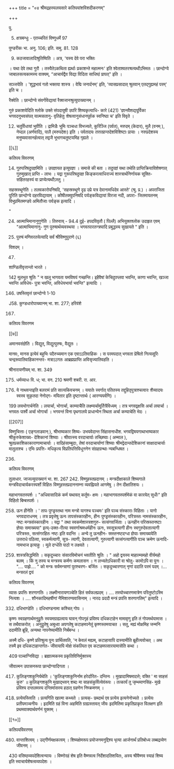 +++
title = "०४ श्रीमद्रहस्यलयसारे कतिपयांशविशदीकरणम्"

+++

पु.

5. क्षत्रबन्धुः - एतच्चरितं विष्णुधर्मे 97

पुण्डरीकः भा. अनु. 106; इति. समु. 81. 128

9. कठजावालादिश्रुतिष्विति । अत्र, 'यस्य देवे परा भक्तिः

। यथा देवे तथा गुरौ । तस्यैतेऽकथिता ह्यर्थाः प्रकाशन्ते महात्मनः' इति श्वेताश्वतरश्रत्यर्थोऽभिमतः । छान्दोग्ये जाबालसत्यकामस्य वाक्यम्, “आचार्यद्वैव विद्या विदिता साधिष्ठं प्रापत्" इति ।

सञ्जयेति । 'शुद्धभावं गतो भक्तया शास्त्र । वेद्मि जनार्दनम्' इति, 'व्यासप्रसादात् श्रुतवान् एतद्गुह्यमहं परम्' इति च ।

रैक्वेति । छान्दोग्ये संवर्गविद्यायां रैक्वजानश्रुत्युपाख्यानम् ।

गुरुं प्रकाशयेदिति श्लोके उक्ते संपदायुषी उपरि शिष्यकृत्याधि- कारे (421) 'ज्ञानवैशद्यपूर्विका भगवदनुभवसंपत् यात्मसतानु- वृतिहेतुः शेषत्वानुसंधानपूर्वक स्वनिष्ठा च' इति विवृते ।

12. चतुर्विधायां भुवीति । द्रामिडैः भूमिः पञ्चधा विभज्यते, कुरिञ्जि (पर्वत), मरुदम् (केदार), मुलै (वनम् ), नेय्दल (अर्णवादि), पालै (मरुपदेशः) इति । पर्वतादयः तत्तत्प्रान्तदेशविशिष्टाः प्रायाः । नरुप्रदेशस्य मनुष्यवासानर्हत्वात् तद्वजै भूभागचतुष्टयमिह गृह्यते ।

[[६]]

कतिपय विवरणम्

14. गुरुपरिषदुपज्ञमिति । उपज्ञायत इत्युपज्ञा । समासे की बता । तदुपज्ञं यथा तथेति प्राप्तिक्रियाविशेषणात् गुरुमुखात् प्राप्ति - लाभः । यद्वा गुरूपरिषदुपज्ञ किङ्करत्वाधिराज्यं शास्त्रार्थनिर्णायक सूक्ति- सहितरहस्यं वा प्राप्येत्यर्थोऽस्तु ।

सहस्रस्थूणेति । तलवकारोपनिषदि, 'सहस्रस्थूणे दृढ उप्रे यत्र देवानामधिदेव आस्ते' (श्रु. प्र.) । अपराजिता पूरिति छान्दोग्ये दहरविद्यायाम् । कौषीतक्युपनिषदि पर्यङ्कविद्यायां विरजा नदी, अपरा- जितमायतनम् विभुप्रमितमण्डपे अमितौजाः पर्यङ्क इत्यादि ।

"

24. आत्माभिमानानुगुणेति । तिरुवाय् - 94.4 दुई- हपदविवृतौ ( पिल्लै) अभियुक्तश्लोक उदाहृत एवम् "आत्माभिमानानु- गुण पुरुषार्थव्यवस्थया । भगवत्पारतन्त्रघादि प्रबुद्धस्य सुखायते " इति ।

47. पुरुषं मणिवरतयेत्यादि सर्वं श्रीविष्णुपुराणे (६)

विशदम् ।

47.

शाण्डिलीवृत्तान्तो भारते ।

142 मूलभूत श्रुतिः " न खलु भागवता यमविषयं गच्छन्ति। इहैवैषां केचिदुपप्लवा भवन्ति, काणा भवन्ति, खञ्जा भवन्ति अविधेय- पुत्रा भवन्ति, अविधेयभार्या भवन्ति" इत्यादिः ।

146. उषस्तिवृत्तं छान्दोग्ये 1-10

J58. कुण्डधारोपाख्यानम् भा. शा. 277; हरिवंशे

167.

कतिपय विवरणम

[[७]]

अमानवसंज्ञेति । विद्युत्, विद्युत्पुरुषः, वैद्युतः ।

मानवः, मानस इत्येवं बहुभिः पदैरुच्यमान एक एवाऽऽतिवाहिकः । स परमपदात् भगवता प्रेषितो नित्यसूरिः चन्द्ररूपातिवाहिकानन्तर- मत्राऽऽगतः आब्रह्मप्राप्ति अविसृज्यातिवहति ।

श्रीनारायणीयम् भा. शा. 349

175. धर्मव्याधः वि. ध; भा. वन. 210 श्रमणी शबरी. रा. आर.

193. ये नाथवन्तइति बलरामं प्रति सात्यकिवचनम् । ययातेः स्वर्गात् पतितस्य तद्दुहितृपुत्राश्चत्वारः शैव्यादयः स्वस्व सुकृतदा नेनोद्ग- मयितार इति दृष्टान्तार्थः ( आरण्यपर्वणि) ।

199 लयभोगार्चनेति । लयार्चा, भोगार्चा, काम्याचैति लक्ष्म्यर्चामूर्तित्रैविध्यम् । तत्र भगवद्वक्षसि अर्चा लयार्चा । भगवतः पार्श्वे अर्चा भोगार्चा । भगवन्तं विना पृथगालये प्राधान्येन स्थिता अर्चा कम्याचेति भेदः ।

[[207]]

विष्णुचित्ताः ( एङ्गलाडवान् ), श्रीभाष्यकार शिष्य- उभयवेदान्त सिंहासनाधीश. भगवद्विषयगाथाभाष्यकार श्रीकुरुकेशाख्य- देशिकानां शिष्याः । श्रीवात्स्य वरदाचार्याः तच्छिष्याः ( अम्माल ), श्रुतप्रकाशिकाकाराणामाचार्याः । वादिहंसाम्बुदाः, तेषां वरदाचार्याणां शिष्याः श्रीमद्वेदान्तदेशिकानां साक्षादाचार्याः मातुलाश्च । एभिः प्रपत्ति- मधिकृत्य विप्रतिपत्तिविधूननेन संग्रहग्रन्थाः न्यबन्धिषत ।

236.

कतिपय विवरणम्

तुलाधार. जाजल्युपाख्यानं भा. शा. 267 242. विष्णुहस्तप्रदानम् । मन्त्रदीक्षाकाले शिष्यगाले मन्त्रविदाचार्यकरस्पर्शो विहितः विष्णुहस्तप्रदाननाम्ना व्यवह्नियते आगमेषु । तेन दीक्षातिशयः ।

महाभागवतस्पर्शः । "अधिवासादिकं कर्म यथावत् कर्तुम- क्षमः । महाभागवतस्पर्शमेकं वा कारयेत् सुधीः" इति विहितो बिम्बस्पर्शः ।

258. ऊन हीनेति । ' तापः पुण्ड्रस्तथा नाम मन्त्रो यागश्च पञ्चमः' इति पञ्च संस्काराः विहिताः । यागो भगवदाराधनम् । तत्र प्रवृत्तेषु ऊनः तापसंस्कारहीनः, हीनः पुण्ड्रसंस्कारहीनः, परित्रस्तः नामसंस्कारहीनः, नष्टः मन्त्रसंस्कारहीनः । यद्वा " तथा स्वकर्मशास्त्रशगुरु- सत्संगवर्जिताः । ऊनहीन परिस्रस्तनष्टाः ज्ञेयाः समाख्यया" इत्य्-उक्त-रीत्या स्ववर्णाश्रमधर्महीनः ऊनः, स्वसूत्रत्यागी हीनः स्वगुरुदेवतात्यागी परित्रस्तः, सत्संगरहितः नष्टः इति वदन्ति । अन्ये तु ऊनहीन- स्रस्तनष्टदग्धा ज्ञेयाः समाख्ययेति उत्तराधे पठित्वा, स्वकर्मत्यागी, सूत्र- त्यागी, देवतात्यागी, गुरुत्यागी सत्संगत्यागीति पञ्च क्रमेण ऊनादि- नामभाज इत्याहुः । मूले दग्धेति पाठो न लक्ष्यते ।

319. शास्त्रसिद्धमिति । सकृदुच्चारः संसारविमोचनं भवतीति श्रुतिः । " अहो द्वयस्य माहात्म्यमहो वीर्यमहो बलम् । किं नु तस्य च मन्त्रस्य कर्मणः कमलासन । न लभ्यतेऽधिकारी वा श्रोतु- कामोऽपि वा पुनः । ".... पाझे.... " को मन्त्रः सर्वमन्त्राणां पुरश्चरण- बर्जितः । सकृदुच्चारणात् नृणां ददाति परमं पदम् ।... मन्त्ररलं द्वयं

कतिपय विवरणम्

व्यासः प्रपत्तिः शरणागतिः । लक्ष्मीनारायणञ्चेति हितं सर्वफलप्रदम् । .... तस्योच्चारणमात्रेण परितुष्टोऽस्मि नित्यशः । .... शौनकादिमहर्षीणां नैमिशारण्यवासिनाम् । नारदः प्रददौ मन्त्रं प्रपत्ति शरणागतिम्" इत्यादि ।

332. दधिभाण्डेति । दधिभाण्डनामा कश्चित् गोपः ।

कृष्णः स्वग्रहणार्थमनुद्रुतैः स्वयमग्राह्यत्वाय घावन् गोपगृहं प्रविश्य दधिकटाहेन मामावृणु इति तं गोपमर्थयामास । स तथैवाकरोत् । अनुद्रुतेषु अबुध्वा अपगतेषु कटाहमपनेतुं कृष्णस्तमयाचत । सतु, मह्यं मोक्षमिह जन्मनि ददामीति ब्रूहि, अन्यथा नापनेष्यामीति निर्बंबन्ध ।

अस्मै दधि- कृष्णे प्रतिश्रुत्य पुनः प्रार्थितवति, 'न केवलं मह्यम्, कटाहायापि दास्यामीति ब्रूहीत्यवोचत् । अथ तस्मै इव दधिकटाहान्तर्गत- जीवायापि मोक्षे संकल्पित एव कटाहमपसारयामासेति कथा ।

409 पञ्चाग्निविद्या । ब्रह्मात्मकस्य प्रकृतिविनिर्मुक्तस्य

जीवात्मन उपासनरूपा छान्दोग्यादिगता ।

417. कुलिङ्गशकुनिर्यथेति । 'कुलिङ्गशकुनिर्नाम हरेर्दारित- दन्तिनः । मुखादामिषमादत्ते; वक्ति ' मा साहसं कुरु' ॥ कुलिङ्गशकुनि मुखाद्भवन् शब्दः मा साहसंकुर्वित्येवंरूपः । तत्कार्यं तु जृम्भमाणसिंह- मुखे प्रविश्य दन्तलमस्य दन्तिमांसस्य हठात् ग्रहणेन निष्क्रमणम् ।

426. प्रत्येयस्त्विति । प्रत्यगिति खात्मा कथ्यते । प्रत्यक्- छब्दार्थ एव प्रत्येय इत्यनेनोच्यते । प्रत्येयः प्रतीपमञ्चनीयः । इदमिति ग्रहं विना अहमिति ग्राह्यस्तावत् जीवः इदमितिमा प्रकृतिप्राकृत विलक्षण इति प्रथमवाक्यार्थवर्णनं युक्तम् ।

[[१०]]

कतिपयविवरणम्

480. वान्ताशित्वम् । उद्गीर्णमक्षकत्वम् । शिष्यक्षेमरूप प्रयोजनमनुद्दिश्य भृत्या आर्जनार्थं प्रतिबोध्य लब्बद्रव्येण जीवनम् ।

430 वसिष्ठव्यपदेशित्वन्यायः । विष्णोरहं शेष इति वैष्णवत्व निर्देशादतिशयितः, अस्य श्रीवैष्णव स्याहं शिष्य इति स्वाचार्यशेषत्वव्यपदेशः ।

